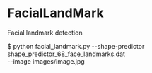 # FacialLandMark
Facial landmark detection

$ python facial_landmark.py --shape-predictor shape_predictor_68_face_landmarks.dat \
        --image images/image.jpg
